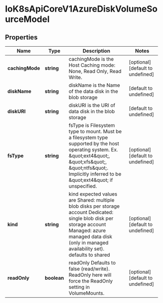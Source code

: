 # IoK8sApiCoreV1AzureDiskVolumeSourceModel

## Properties

Name | Type | Description | Notes
------------ | ------------- | ------------- | -------------
**cachingMode** | **string** | cachingMode is the Host Caching mode: None, Read Only, Read Write. | [optional] [default to undefined]
**diskName** | **string** | diskName is the Name of the data disk in the blob storage | [default to undefined]
**diskURI** | **string** | diskURI is the URI of data disk in the blob storage | [default to undefined]
**fsType** | **string** | fsType is Filesystem type to mount. Must be a filesystem type supported by the host operating system. Ex. \&quot;ext4\&quot;, \&quot;xfs\&quot;, \&quot;ntfs\&quot;. Implicitly inferred to be \&quot;ext4\&quot; if unspecified. | [optional] [default to undefined]
**kind** | **string** | kind expected values are Shared: multiple blob disks per storage account  Dedicated: single blob disk per storage account  Managed: azure managed data disk (only in managed availability set). defaults to shared | [optional] [default to undefined]
**readOnly** | **boolean** | readOnly Defaults to false (read/write). ReadOnly here will force the ReadOnly setting in VolumeMounts. | [optional] [default to undefined]


